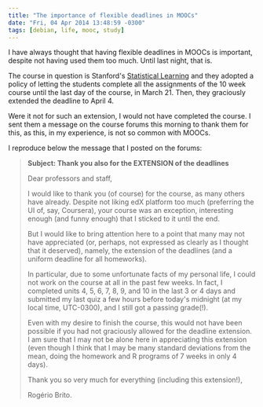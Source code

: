 ```yaml
---
title: "The importance of flexible deadlines in MOOCs"
date: "Fri, 04 Apr 2014 13:48:59 -0300"
tags: [debian, life, mooc, study]
---
```


I have always thought that having flexible deadlines in MOOCs is important,
despite not having used them too much. Until last night, that is.

The course in question is Stanford's [Statistical Learning][0] and they
adopted a policy of letting the students complete all the assignments of the
10 week course until the last day of the course, in March 21. Then, they
graciously extended the deadline to April 4.

Were it not for such an extension, I would not have completed the course. I
sent them a message on the course forums this morning to thank them for
this, as this, in my experience, is not so common with MOOCs.

I reproduce below the message that I posted on the forums:

[0]: https://statlearning.class.stanford.edu

> **Subject: Thank you also for the EXTENSION of the deadlines**
>
> Dear professors and staff,
>
> I would like to thank you (of course) for the course, as many others have
> already. Despite not liking edX platform too much (preferring the UI of,
> say, Coursera), your course was an exception, interesting enough (and funny
> enough) that I sticked to it until the end.
>
> But I would like to bring attention here to a point that many may not have
> appreciated (or, perhaps, not expressed as clearly as I thought that it
> deserved), namely, the extension of the deadlines (and a uniform deadline
> for all homeworks).
>
> In particular, due to some unfortunate facts of my personal life, I could
> not work on the course at all in the past few weeks. In fact, I completed
> units 4, 5, 6, 7, 8, 9, and 10 in the last 3 or 4 days and submitted my
> last quiz a few hours before today's midnight (at my local time, UTC-0300),
> and I still got a passing grade(!).
>
> Even with my desire to finish the course, this would not have been
> possible if you had not graciously allowed for the deadline extension. I am
> sure that I may not be alone here in appreciating this extension (even
> though I think that I may be many standard deviations from the mean, doing
> the homework and R programs of 7 weeks in only 4 days).
>
> Thank you so very much for everything (including this extension!),
>
> Rogério Brito.


